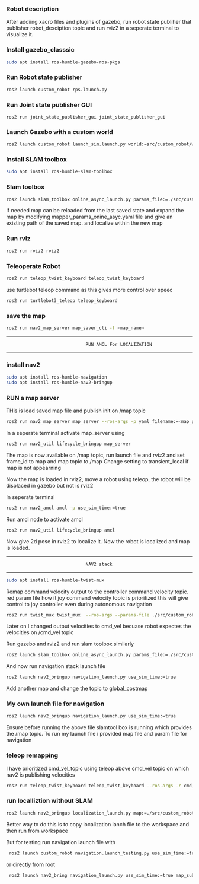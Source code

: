 ### Robot description 
After addiing xacro files and plugins of gazebo, run robot state publiher that publisher robot_desciption topic and run rviz2 in a seperate terminal to visualize it.


### Install gazebo_classsic

```bash
sudo apt install ros-humble-gazebo-ros-pkgs
```

### Run Robot state publisher
```bash
ros2 launch custom_robot rps.launch.py
```

### Run Joint state publisher GUI 
```ros2 run joint_state_publisher_gui joint_state_publisher_gui ```

### Launch Gazebo with a custom world
```bash
ros2 launch custom_robot launch_sim.launch.py world:=src/custom_robot/worlds/custom_world.world 
```

### Install SLAM toolbox
```bash
sudo apt install ros-humble-slam-toolbox
```


### Slam toolbox
```bash
ros2 launch slam_toolbox online_async_launch.py params_file:=./src/custom_robot/config/mapper_params_online_async.yaml use_sim_time:=true
```
If needed map can be reloaded from the last saved state and expand the map by modifying mapper_params_onine_asyc.yaml file 
and give an existing path of the saved map. and localize within the new map


### Run rviz
```bash
ros2 run rviz2 rviz2 
```

### Teleoperate Robot
```bash
ros2 run teleop_twist_keyboard teleop_twist_keyboard
```

use turtlebot teleop command as this gives more control over speec
```bash
ros2 run turtlebot3_teleop teleop_keyboard 
```

### save the map
```bash
ros2 run nav2_map_server map_saver_cli -f <map_name>
```

---------------------------------------------------------------------------
                                  RUN AMCL For LOCALIZATION
---------------------------------------------------------------------------

### install nav2
```bash
sudo apt install ros-humble-navigation
sudo apt install ros-humble-nav2-bringup
```


### RUN a map server

THis is load saved map file and publish init on /map topic

```bash
ros2 run nav2_map_server map_server --ros-args -p yaml_filename:=<map_path> 
```

In a seperate terminal activate map_server using
```bash
ros2 run nav2_util lifecycle_bringup map_server
```
The map is now available on /map topic, run launch file and rviz2 and set frame_id to map and map topic to /map
Change setting to transient_local if map is not appearning 

Now the map is loaded in rviz2, move a robot using teleop, the robot will be displaced in gazebo but not is rviz2 

In seperate terminal 
```bash
ros2 run nav2_amcl amcl -p use_sim_time:=true
```
Run amcl node to activate amcl 
```bash
ros2 run nav2_util lifecycle_bringup amcl
```

Now give 2d pose in rviz2 to localize it. Now the robot is localized and map is loaded.


---------------------------------------------------------------------------
                                  NAV2 stack
---------------------------------------------------------------------------

```bash
sudo apt install ros-humble-twist-mux
```
Remap command velocity output to the controller command velocity topic. red param file how it joy command velocity topic is prioritized 
this will give control to joy controller even during autonomous navigation 
```bash
ros2 run twist_mux twist_mux  --ros-args --params-file ./src/custom_robot/config/twist_mux.yaml -r cmd_vel_out:=diff_cont/cmd_vel_unstamped 
```
Later on I changed output velocities to cmd_vel becuase robot expectes the velocities on /cmd_vel topic

Run gazebo and rviz2 and run slam toolbox similarly

```bash
ros2 launch slam_toolbox online_async_launch.py params_file:=./src/custom_robot/config/mapper_params_online_async.yaml use_sim_time:=true
```

And now run navigation stack launch file 
```bash
ros2 launch nav2_bringup navigation_launch.py use_sim_time:=true
```
Add another map and change the topic to global_costmap



### My own launch file for navigation 
```bash
ros2 launch nav2_bringup navigation_launch.py use_sim_time:=true
```
Ensure before running the above file slamtool box is running which provides the /map topic.
To run my launch file i provided map file and param file for navigation



### teleop remapping 
I have prioritized cmd_vel_topic using teleop above cmd_vel topic on which nav2 is publishing velocities
```bash
ros2 run teleop_twist_keyboard teleop_twist_keyboard --ros-args -r cmd_vel:=cmd_vel_teleop
```
### run localliztion without SLAM 
```bash
ros2 launch nav2_bringup localization_launch.py map:=./src/custom_robot/maps/turtlebothoue.yaml use_sim_time:=true
```

Better way to do this is to copy localization lanch file to the workspace and then run from workspace 


But for testing run navigation launch file with 
```bash
 ros2 launch custom_robot navigation.launch_testing.py use_sim_time:=true map_subscribe_transient_local:=true 
```

or directly from root
```bash
 ros2 launch nav2_bring navigation_launch.py use_sim_time:=true map_subscribe_transient_local:=true 
```